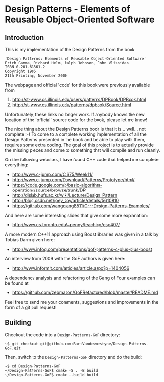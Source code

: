 # Design Patterns - Elements of Reusable Object-Oriented Software

## Introduction

This is my implementation of the Design Patterns from the book

```text
'Design Patterns: Elements of Reusable Object-Oriented Software'
Erich Gamma, Richard Helm, Ralph Johnson, John Vlissides
ISBN 0-201-63361-2
Copyright 1995
21th Printing, November 2000
```

The webpage and official 'code' for this book were previously available from

1. <http://st-www.cs.illinois.edu/users/patterns/DPBook/DPBook.html>
2. <http://st-www.cs.illinois.edu/patterns/dpbook/Source.html>

Unfortunately, these links no longer work.  If anybody knows the new location of the 'official' source code for the book, please let me know!

The nice thing about the Design Patterns book is that it is... well... not complete :-) To come to a complete working implementation of all the Design Patterns presented in the book and be able to play with them, requires some extra coding.  The goal of this project is to actually provide the missing pieces and come to something that will compile and run cleanly.

On the following websites, I have found C++ code that helped me
complete everything:

* <http://www.c-jump.com/CIS75/Week11/>
* <http://www.c-jump.com/Download/Patterns/Prototype/html/>
* <https://code.google.com/p/basic-algorithm-operations/source/browse/trunk/DP>
* <http://dislab.hufs.ac.kr/wiki/Lecture/Design_Pattern>
* <http://blog.csdn.net/joey_zoy/article/details/5610810>
* <https://github.com/wangqiang8511/C---Design-Patterns-Examples/>

And here are some interesting slides that give some more explanation:

* <http://www.cs.toronto.edu/~penny/teaching/csc407/>

A more modern C++11 approach using Boost libraries was given in a talk by Tobias Darm given here:

* <http://www.infoq.com/presentations/gof-patterns-c-plus-plus-boost>

An interview from 2009 with the GoF authors is given here:

* <http://www.informit.com/articles/article.aspx?p=1404056>

A dependency analysis and refactoring of the Gang of Four examples can
be found at

* <https://github.com/zebmason/GoFRefactored/blob/master/README.md>

Feel free to send me your comments, suggestions and improvements in the form
of a git pull request!

## Building

Checkout the code into a `Design-Patterns-GoF` directory:

```text
~$ git checkout git@github.com:BartVandewoestyne/Design-Patterns-GoF.git
```

Then, switch to the `Design-Patterns-GoF` directory and do the build:

```text
~$ cd Design-Patterns-GoF
~/Design-Patterns-GoF$ cmake -S . -B build
~/Design-Patterns-GoF$ cmake --build build
```
